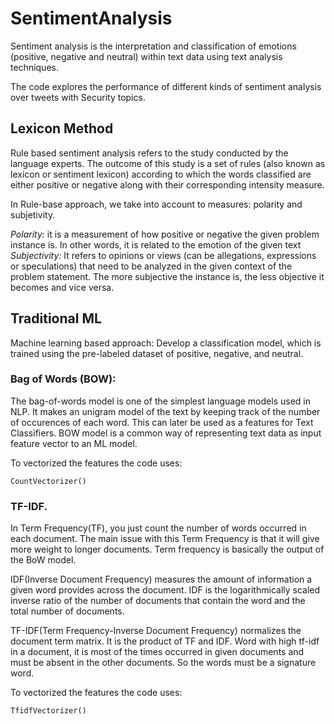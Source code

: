 # SentimentAnalysis
Sentiment analysis is the interpretation and classification of emotions (positive, negative and neutral) within text data using text analysis techniques.

The code explores the performance of different kinds of sentiment analysis over tweets with Security topics.

## Lexicon Method
Rule based sentiment analysis refers to the study conducted by the language experts. The outcome of this study is a set of rules (also known as lexicon or sentiment lexicon) according to which the words classified are either positive or negative along with their corresponding intensity measure.

In Rule-base approach, we take into account to measures: polarity and subjetivity.

*Polarity:* it is a measurement of how positive or negative the given problem instance is. In other words, it is related to the emotion of the given text
*Subjectivity:* It refers to opinions or views (can be allegations, expressions or speculations) that need to be analyzed in the given context of the problem statement. The more subjective the instance is, the less objective it becomes and vice versa.

## Traditional ML
Machine learning based approach: Develop a classification model, which is trained using the pre-labeled dataset of positive, negative, and neutral.

### Bag of Words (BOW):
The bag-of-words model is one of the simplest language models used in NLP. It makes an unigram model of the text by keeping track of the number of occurences of each word. This can later be used as a features for Text Classifiers. BOW model is a common way of representing text data as input feature vector to an ML model. 

To vectorized the features the code uses:

	CountVectorizer()

### TF-IDF.
In Term Frequency(TF), you just count the number of words occurred in each document. The main issue with this Term Frequency is that it will give more weight to longer documents. Term frequency is basically the output of the BoW model.

IDF(Inverse Document Frequency) measures the amount of information a given word provides across the document. IDF is the logarithmically scaled inverse ratio of the number of documents that contain the word and the total number of documents.

TF-IDF(Term Frequency-Inverse Document Frequency) normalizes the document term matrix. It is the product of TF and IDF. Word with high tf-idf in a document, it is most of the times occurred in given documents and must be absent in the other documents. So the words must be a signature word.

To vectorized the features the code uses:

	TfidfVectorizer()

